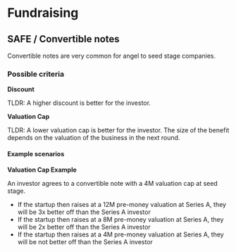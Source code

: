 # Fundraising 


## SAFE / Convertible notes

Convertible notes are very common for angel to seed stage companies.

### Possible criteria

**Discount**

TLDR: A higher discount is better for the investor.


**Valuation Cap**

TLDR: A lower valuation cap is better for the investor. The size of the benefit depends on the valuation of the business in the next round. 


#### Example scenarios

**Valuation Cap Example**

An investor agrees to a convertible note with a 4M valuation cap at seed stage.

- If the startup then raises at a 12M pre-money valuation at Series A, they will be 3x better off than the Series A investor
- If the startup then raises at a 8M pre-money valuation at Series A, they will be 2x better off than the Series A investor
- If the startup then raises at a 4M pre-money valuation at Series A, they will be not better off than the Series A investor

